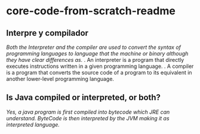 # core-code-from-scratch-readme

## Interpre y compilador
*Both the Interpreter and the compiler are used to convert the syntax of programming languages to language that the machine or binary although they have clear differences as.*
  . An interpreter is a program that directly executes instructions written in a given programming language.
  . A compiler is a program that converts the source code of a program to its equivalent in another lower-level programming language.

## Is Java compiled or interpreted, or both?
*Yes, a java program is first compiled into bytecode which JRE can understand.
ByteCode is then interpreted by the JVM making it as interpreted language.*

